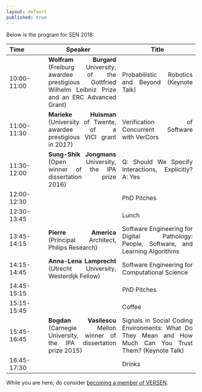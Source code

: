 ```yaml
---
layout: default
published: true
---
```


Below is the program for SEN 2018:

<table class="table borderless nowrap" cellspacing="10">
<thead>
<tr>
<th style="text-align: center"><font size="3.5">Time</font>&nbsp;&nbsp;&nbsp;&nbsp;&nbsp;&nbsp;&nbsp;&nbsp;&nbsp;&nbsp;&nbsp;</th>
<th style="text-align: center"><font size="3.5">Speaker</font>&nbsp;&nbsp;&nbsp;&nbsp;&nbsp;</th>
<th style="text-align: center"><font size="3.5">Title</font></th>
</tr>
</thead>
<tbody>
<tr>
<td style="text-align: justify">10:00-11:00</td>
<td style="text-align: justify"><b class="keywords">Wolfram Burgard</b> (Freiburg University, awardee of the prestigious Gottfried Wilhelm Leibniz Prize and an ERC Advanced Grant)</td>
<td style="text-align: justify">Probabilistic Robotics and Beyond (Keynote Talk)</td>
</tr>
<tr>
<td style="text-align: justify">11:00-11:30</td>
<td style="text-align: justify"><b class="keywords">Marieke Huisman</b> (University of Twente, awardee of a prestigious VICI grant in 2017)</td>
<td style="text-align: justify">Verification of Concurrent Software with VerCors</td>
</tr>
<tr>
<td style="text-align: justify">11:30-12:00</td>
<td style="text-align: justify"><b class="keywords">Sung-Shik Jongmans</b> (Open University, winner of the IPA dissertation prize 2016)</td>
<td style="text-align: justify">Q: Should We Specify Interactions, Explicitly? A: Yes</td>
</tr>
<tr>
<td style="text-align: justify">12:00-12:30</td>
<td style="text-align: justify"></td>
<td style="text-align: justify">PhD Pitches</td>
</tr>
<tr>
<td style="text-align: justify">12:30-13:45</td>
<td style="text-align: justify"></td>
<td style="text-align: justify">Lunch</td>
</tr>
<tr>
<td style="text-align: justify">13:45-14:15</td>
<td style="text-align: justify"><b class="keywords">Pierre America</b> (Principal Architect, Philips Research)</td>
<td style="text-align: justify">Software Engineering for Digital Pathology: People, Software, and Learning Algorithms</td>
</tr>
<tr>
<td style="text-align: justify">14:15-14:45</td>
<td style="text-align: justify"><b class="keywords">Anna-Lena Lamprecht</b> (Utrecht University, Westerdijk Fellow)</td>
<td style="text-align: justify">Software Engineering for Computational Science</td>
</tr>
<tr>
<td style="text-align: justify">14:45-15:15</td>
<td style="text-align: justify"></td>
<td style="text-align: justify">PhD Pitches</td>
</tr>
<tr>
<td style="text-align: justify">15:15-15:45</td>
<td style="text-align: justify"></td>
<td style="text-align: justify">Coffee</td>
</tr>
<tr>
<td style="text-align: justify">15:45-16:45</td>
<td style="text-align: justify"><b class="keywords">Bogdan Vasilescu</b> (Carnegie Mellon University, winner of the IPA dissertation prize 2015)</td>
<td style="text-align: justify">Signals in Social Coding Environments: What Do They Mean and How Much Can You Trust Them? (Keynote Talk)</td>
</tr>
<tr>
<td style="text-align: justify">16:45-17:30</td>
<td style="text-align: justify"></td>
<td style="text-align: justify">Drinks</td>
</tr>
</tbody>
</table>

While you are here, do consider [becoming a member of VERSEN](http://www.versen.nl/register).
